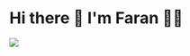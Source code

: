 # Hi there 👋 I'm Faran 👨‍💻 

<div>
   <img src="https://img.shields.io/badge/LinkedIn-0077B5?style=for-the-badge&logo=linkedin&logoColor=white" />
</div>

<!--
**faranweb/faranweb** is a ✨ _special_ ✨ repository because its `README.md` (this file) appears on your GitHub profile.

Here are some ideas to get you started:

- 🔭 I’m currently working on ...
- 🌱 I’m currently learning ...
- 👯 I’m looking to collaborate on ...
- 🤔 I’m looking for help with ...
- 💬 Ask me about ...
- 📫 How to reach me: ...
- 😄 Pronouns: ...
- ⚡ Fun fact: ...
-->



